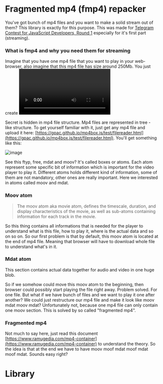 # Fragmented mp4 (fmp4) repacker

You've got bunch of mp4 files and you want to make a solid stream out of them? This library is exactly for this purpose.
This was made for [Telegram Contest for JavaScript Developers, Round 1](https://t.me/contest/357) especially for it's first part (streaming).

### What is fmp4 and why you need them for streaming

Imagine that you have one mp4 file that you want to play in your web-browser, also imagine that this mp4 file has size around 250Mb. You just
create <video /> tag set link to that file and voila, your browser will have to download whole 250Mb before it can actually start playing it? Why?

Secret is hidden in mp4 file structure. Mp4 files are represented in tree - like structure. To get yourself familiar with it, just get any mp4 file
and upload it here: [https://gpac.github.io/mp4box.js/test/filereader.html](https://gpac.github.io/mp4box.js/test/filereader.html). You'll get something like this:

![image](https://github.com/angrycoding/fmp4-repack/assets/895042/9e447043-0096-462c-a062-86f67341d3d3)

See this ftyp, free, mdat and moov? It's called boxes or atoms. Each atom represent some specific bit of information which is important for the video player to
play it. Different atoms holds different kind of information, some of them are not mandatory, other ones are really important. Here we interested in atoms called moov and mdat.

### Moov atom

> The moov atom aka movie atom, defines the timescale, duration, and display characteristics of the movie, as well as sub-atoms containing information for each track in the movie.

So this thing contains all informations that is needed for the player to understand what is this file, how to play it, where is the actual data and so on so on. So our first problem is
that by default, this moov atom is located at the end of mp4 file. Meaning that browser will have to download whole file to understand what's in it.

### Mdat atom

This section contains actual data together for audio and video in one huge blob.

So if we somehow could move this moov atom to the beginning, then browser could possibly start playing the file right away. Problem solved. For one file. But what if we have bunch of files
and we want to play it one after another? We could just restructure our mp4 file and make it look like moov mdat moov mdat? Unfortunately not, because one mp4 file can only contain one moov section.
This is solved by so called "fragmented mp4".

### Fragmented mp4

Not much to say here, just read this document [https://www.ramugedia.com/mp4-container](https://www.ramugedia.com/mp4-container) to understand the theory. So the idea is that at the end
we have to have moov moof mdat moof mdat moof mdat. Sounds easy right?

# Library


